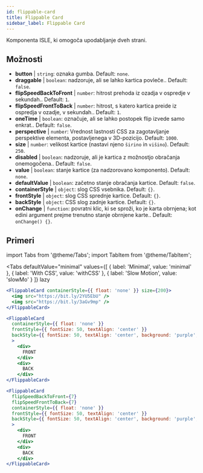 ```yaml
---
id: flippable-card 
title: Flippable Card
sidebar_label: Flippable Card
---
```


Komponenta ISLE, ki omogoča upodabljanje dveh strani.

## Možnosti

* __button__ | `string`: oznaka gumba. Default: `none`.
* __draggable__ | `boolean`: nadzoruje, ali se lahko kartica povleče.. Default: `false`.
* __flipSpeedBackToFront__ | `number`: hitrost prehoda iz ozadja v ospredje v sekundah.. Default: `1`.
* __flipSpeedFrontToBack__ | `number`: hitrost, s katero kartica preide iz ospredja v ozadje, v sekundah.. Default: `1`.
* __oneTime__ | `boolean`: označuje, ali se lahko postopek flip izvede samo enkrat.. Default: `false`.
* __perspective__ | `number`: Vrednost lastnosti CSS za zagotavljanje perspektive elementa, postavljenega v 3D-pozicijo. Default: `1000`.
* __size__ | `number`: velikost kartice (nastavi njeno `širino` in `višino`). Default: `250`.
* __disabled__ | `boolean`: nadzoruje, ali je kartica z možnostjo obračanja onemogočena.. Default: `false`.
* __value__ | `boolean`: stanje kartice (za nadzorovano komponento). Default: `none`.
* __defaultValue__ | `boolean`: začetno stanje obračanja kartice. Default: `false`.
* __containerStyle__ | `object`: slog CSS vsebnika. Default: `{}`.
* __frontStyle__ | `object`: slog CSS sprednje kartice. Default: `{}`.
* __backStyle__ | `object`: CSS slog zadnje kartice. Default: `{}`.
* __onChange__ | `function`: povratni klic, ki se sproži, ko je karta obrnjena; kot edini argument prejme trenutno stanje obrnjene karte.. Default: `onChange() {}`.


## Primeri

import Tabs from '@theme/Tabs';
import TabItem from '@theme/TabItem';

<Tabs
    defaultValue="minimal"
    values={[
        { label: 'Minimal', value: 'minimal' },
        { label: 'With CSS', value: 'withCSS' },
        { label: 'Slow Motion', value: 'slowMo' }
    ]}
    lazy
>

<TabItem value="minimal">

```jsx live
<FlippableCard containerStyle={{ float: 'none' }} size={200}>
  <img src="https://bit.ly/2YU5EbU" />
  <img src="https://bit.ly/3aGv9mp" />
</FlippableCard>
```

</TabItem>

<TabItem value="withCSS">

```jsx live
<FlippableCard 
  containerStyle={{ float: 'none' }} 
  frontStyle={{ fontSize: 50, textAlign: 'center' }} 
  backStyle={{ fontSize: 50, textAlign: 'center', background: 'purple', color: 'white' }} 
  >
    <div>
      FRONT
    </div>
    <div>
      BACK
    </div>
</FlippableCard>
```

</TabItem>

<TabItem value="slowMo">

```jsx live
<FlippableCard 
  flipSpeedBackToFront={7} 
  flipSpeedFrontToBack={7}   
  containerStyle={{ float: 'none' }} 
  frontStyle={{ fontSize: 50, textAlign: 'center' }} 
  backStyle={{ fontSize: 50, textAlign: 'center', background: 'purple', color: 'white' }} 
  >
    <div>
      FRONT
    </div>
    <div>
      BACK
    </div>
</FlippableCard>
```

</TabItem>

</Tabs>
